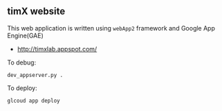 ## timX website

This web application is written using `webApp2` framework and Google App Engine(GAE)

 - http://timxlab.appspot.com/

To debug:

    dev_appserver.py .

To deploy:

    glcoud app deploy 
